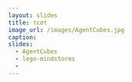 ```yaml
---
layout: slides
title: τεστ
image_url: /images/AgentCubes.jpg
caption: 
slides:
  - AgentCubes
  - lego-mindstorms
  -
---
```

